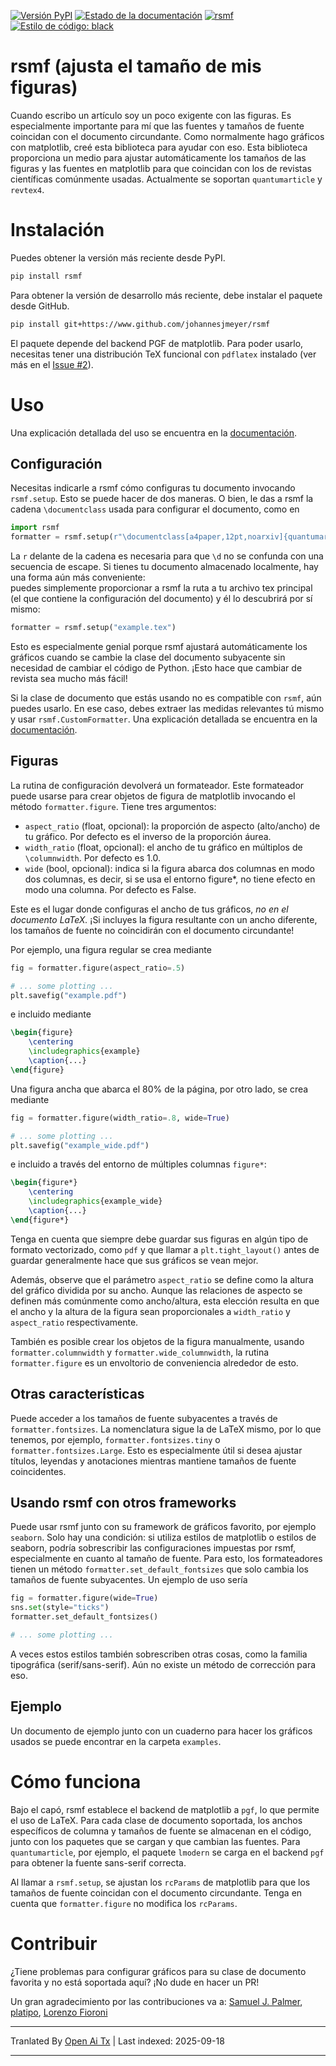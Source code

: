 [![Versión PyPI](https://badge.fury.io/py/rsmf.svg)](https://pypi.org/project/rsmf/)
[![Estado de la documentación](https://readthedocs.org/projects/rsmf/badge/?version=latest)](https://rsmf.readthedocs.io/en/latest/?badge=latest)
[![rsmf](https://circleci.com/gh/johannesjmeyer/rsmf.svg?style=shield)](https://github.com/johannesjmeyer/rsmf)
[![Estilo de código: black](https://img.shields.io/badge/code%20style-black-000000.svg)](https://github.com/psf/black)


# rsmf (ajusta el tamaño de mis figuras)

Cuando escribo un artículo soy un poco exigente con las figuras. Es especialmente importante para mí que las fuentes y tamaños de fuente coincidan con el documento circundante. Como normalmente hago gráficos con matplotlib, creé esta biblioteca para ayudar con eso. Esta biblioteca proporciona un medio para 
ajustar automáticamente los tamaños de las figuras y las fuentes en matplotlib para que coincidan con los de revistas científicas comúnmente usadas. Actualmente se soportan `quantumarticle` y `revtex4`. 

# Instalación

Puedes obtener la versión más reciente desde PyPI.
```bash
pip install rsmf
```
Para obtener la versión de desarrollo más reciente, debe instalar el paquete desde GitHub.
```bash
pip install git+https://www.github.com/johannesjmeyer/rsmf
```

El paquete depende del backend PGF de matplotlib. Para poder usarlo, necesitas tener una distribución TeX funcional con `pdflatex` instalado (ver más en el [Issue #2](https://github.com/johannesjmeyer/rsmf/issues/2)).

# Uso

Una explicación detallada del uso se encuentra en la [documentación](https://rsmf.readthedocs.io/en/latest/source/howto.html).

## Configuración
Necesitas indicarle a rsmf cómo configuras tu documento invocando `rsmf.setup`. Esto se puede hacer de dos maneras. O bien, le das a rsmf la cadena `\documentclass` usada para configurar el documento, como en
```python
import rsmf
formatter = rsmf.setup(r"\documentclass[a4paper,12pt,noarxiv]{quantumarticle}")
```
La `r` delante de la cadena es necesaria para que `\d` no se confunda con una secuencia de escape. Si tienes tu documento almacenado localmente, hay una forma aún más conveniente:  
puedes simplemente proporcionar a rsmf la ruta a tu archivo tex principal (el que contiene la configuración del documento) y él lo descubrirá por sí mismo:
```python
formatter = rsmf.setup("example.tex")
```
Esto es especialmente genial porque rsmf ajustará automáticamente los gráficos cuando se cambie la clase del documento subyacente sin necesidad de cambiar el código de Python. ¡Esto hace que cambiar de revista sea mucho más fácil!

Si la clase de documento que estás usando no es compatible con `rsmf`, aún puedes usarlo. En ese caso, debes extraer las medidas relevantes tú mismo y usar `rsmf.CustomFormatter`. Una explicación detallada se encuentra en la [documentación](https://rsmf.readthedocs.io/en/latest/source/howto.html).

## Figuras
La rutina de configuración devolverá un formateador. Este formateador puede usarse para crear objetos de figura de matplotlib invocando el método `formatter.figure`. Tiene tres argumentos:

* `aspect_ratio` (float, opcional): la proporción de aspecto (alto/ancho) de tu gráfico. Por defecto es el inverso de la proporción áurea.
* `width_ratio` (float, opcional): el ancho de tu gráfico en múltiplos de `\columnwidth`. Por defecto es 1.0.
* `wide` (bool, opcional): indica si la figura abarca dos columnas en modo dos columnas,
                es decir, si se usa el entorno figure*, no tiene efecto en modo una columna. Por defecto es False.

Este es el lugar donde configuras el ancho de tus gráficos, _no en el documento LaTeX._ ¡Si incluyes la figura resultante con un ancho diferente, los tamaños de fuente no coincidirán con el documento circundante!

Por ejemplo, una figura regular se crea mediante
```python
fig = formatter.figure(aspect_ratio=.5)

# ... some plotting ...
plt.savefig("example.pdf")
```
e incluido mediante
```tex
\begin{figure}
	\centering
	\includegraphics{example}
	\caption{...}
\end{figure}
```
Una figura ancha que abarca el 80% de la página, por otro lado, se crea mediante
```python
fig = formatter.figure(width_ratio=.8, wide=True)

# ... some plotting ...
plt.savefig("example_wide.pdf")
```
e incluido a través del entorno de múltiples columnas `figure*`:
```tex
\begin{figure*}
	\centering
	\includegraphics{example_wide}
	\caption{...}
\end{figure*}
```

Tenga en cuenta que siempre debe guardar sus figuras en algún tipo de formato vectorizado, como `pdf` y que llamar a `plt.tight_layout()` antes de guardar generalmente hace que sus gráficos se vean mejor.

Además, observe que el parámetro ``aspect_ratio`` se define como la altura del gráfico dividida por su ancho. Aunque las relaciones de aspecto se definen más comúnmente como ancho/altura, esta elección resulta en que el ancho y la altura de la figura sean proporcionales a ``width_ratio`` y ``aspect_ratio`` respectivamente.

También es posible crear los objetos de la figura manualmente, usando `formatter.columnwidth` y `formatter.wide_columnwidth`, la rutina `formatter.figure` es un envoltorio de conveniencia alrededor de esto.

## Otras características
Puede acceder a los tamaños de fuente subyacentes a través de `formatter.fontsizes`. La nomenclatura sigue la de LaTeX mismo, por lo que tenemos, por ejemplo, `formatter.fontsizes.tiny` o `formatter.fontsizes.Large`.
Esto es especialmente útil si desea ajustar títulos, leyendas y anotaciones mientras mantiene tamaños de fuente coincidentes.

## Usando rsmf con otros frameworks
Puede usar rsmf junto con su framework de gráficos favorito, por ejemplo `seaborn`. Solo hay una condición: si utiliza estilos de matplotlib o estilos de seaborn, podría sobrescribir las configuraciones impuestas por rsmf, especialmente en cuanto al tamaño de fuente. Para esto, los formateadores tienen un método `formatter.set_default_fontsizes` que solo cambia los tamaños de fuente subyacentes. Un ejemplo de uso sería
```python
fig = formatter.figure(wide=True)
sns.set(style="ticks")
formatter.set_default_fontsizes()

# ... some plotting ...
```
A veces estos estilos también sobrescriben otras cosas, como la familia tipográfica (serif/sans-serif). Aún no existe un método de corrección para eso.

## Ejemplo
Un documento de ejemplo junto con un cuaderno para hacer los gráficos usados se puede encontrar en la carpeta `examples`.

# Cómo funciona
Bajo el capó, rsmf establece el backend de matplotlib a `pgf`, lo que permite el uso de LaTeX. Para cada clase de documento soportada, los anchos específicos de columna y tamaños de fuente se almacenan en el código, junto con los paquetes que se cargan y que cambian las fuentes. Para `quantumarticle`, por ejemplo, el paquete `lmodern` se carga en el backend `pgf` para obtener la fuente sans-serif correcta.

Al llamar a `rsmf.setup`, se ajustan los `rcParams` de matplotlib para que los tamaños de fuente coincidan con el documento circundante. Tenga en cuenta que `formatter.figure` no modifica los `rcParams`.

# Contribuir
¿Tiene problemas para configurar gráficos para su clase de documento favorita y no está soportada aquí? ¡No dude en hacer un PR!

Un gran agradecimiento por las contribuciones va a:
[Samuel J. Palmer](https://github.com/sp94),
[platipo](https://github.com/platipo),
[Lorenzo Fioroni](https://github.com/LorenzoFioroni)



---

Tranlated By [Open Ai Tx](https://github.com/OpenAiTx/OpenAiTx) | Last indexed: 2025-09-18

---